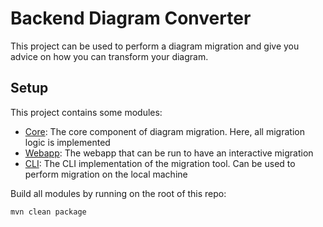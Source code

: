 # Backend Diagram Converter

This project can be used to perform a diagram migration and give you advice on how you can transform your diagram.

## Setup

This project contains some modules:

- [Core](./core): The core component of diagram migration. Here, all migration logic is implemented
- [Webapp](./webapp): The webapp that can be run to have an interactive migration
- [CLI](./cli): The CLI implementation of the migration tool. Can be used to perform migration on the local machine

Build all modules by running on the root of this repo:

```shell
mvn clean package
```
